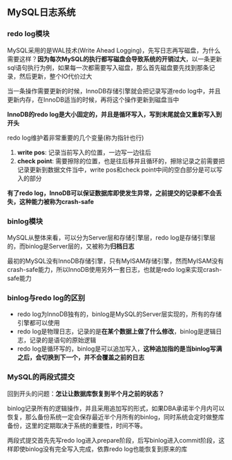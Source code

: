 ## MySQL日志系统

### redo log模块

MySQL采用的是WAL技术(Write Ahead Logging)，先写日志再写磁盘，为什么需要这样？**因为每次MySQL的执行都写磁盘会导致系统的开销过大**，以一条更新sql语句执行为例，如果每一次都需要写入磁盘，那么首先磁盘要先找到那条记录，然后更新，整个IO代价过大

当一条操作需要更新的时候，InnoDB存储引擎就会把记录写道redo log中，并且更新内存，在InnoDB适当的时候，再将这个操作更新到磁盘当中

**InnoDB的redo log是大小固定的，并且是循环写入，写到末尾就会又重新写入到开头**

redo log维护着非常重要的几个变量(称为指针也行)

1. **write pos**: 记录当前写入的位置，一边写一边往后
2. **check point**: 需要擦除的位置，也是往后移并且循环的，擦除记录之前需要把记录更新到数据文件当中，write pos和check point中间的空白部分是可以写入的部分

**有了redo log，InnoDB可以保证数据库即使发生异常，之前提交的记录都不会丢失，这种能力被称为crash-safe**

### binlog模块

MySQL从整体来看，可以分为Server层和存储引擎层，redo log是存储引擎层的，而binlog是Server层的，又被称为**归档日志**

最初的MySQL没有InnoDB存储引擎，只有MyISAM存储引擎，然而MyISAM没有crash-safe能力，所以InnoDB使用另外一套日志，也就是redo log来实现crash-safe能力

### binlog与redo log的区别

* redo log为InnoDB独有的，binlog是MySQL的Server层实现的，所有的存储引擎都可以使用
* redo log是物理日志，记录的是**在某个数据上做了什么修改**，binlog是逻辑日志，记录的是语句的原始逻辑
* redo log是循环写的，binlog是可以追加写入，**这种追加指的是当binlog写满之后，会切换到下一个，并不会覆盖之前的日志**

### MySQL的两段式提交

回到开头的问题：**怎让让数据库恢复到半个月之前的状态？**

binlog记录所有的逻辑操作，并且采用追加写的形式，如果DBA承诺半个月内可以恢复，那么备份系统一定会保存最近半个月所有的binlog，同时系统会定时做整库备份，这里的定期取决于系统的重要性，时间不等。

两段式提交首先先写redo log进入prepare阶段，后写binlog进入commit阶段，这样即使binlog没有完全写入完成，依靠redo log也能恢复到原来的库